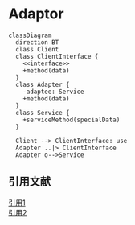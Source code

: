 # Adaptor

```mermaid
classDiagram
  direction BT
  class Client
  class ClientInterface {
    <<interface>>
    +method(data)
  }
  class Adapter {
    -adaptee: Service
    +method(data)
  }
  class Service {
    +serviceMethod(specialData)
  }
  
  Client --> ClientInterface: use
  Adapter ..|> ClientInterface
  Adapter o-->Service

```

## 引用文献

[引用1](https://github.com/engineer-taro/mermaid_design_pattern)  
[引用2](https://refactoring.guru/design-patterns)  
